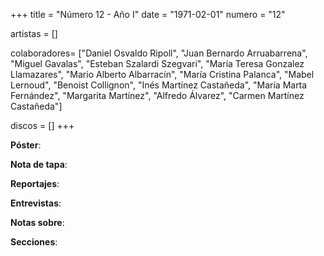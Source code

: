 +++
title = "Número 12 - Año I"
date = "1971-02-01"
numero = "12"

artistas = []

colaboradores= ["Daniel Osvaldo Ripoll", "Juan Bernardo Arruabarrena", "Miguel Gavalas", "Esteban Szalardi Szegvari", "María Teresa Gonzalez Llamazares", "Mario Alberto Albarracín", "María Cristina Palanca", "Mabel Lernoud", "Benoist Collignon", "Inés Martínez Castañeda", "María Marta Fernández", "Margarita Martínez", "Alfredo Álvarez", "Carmen Martínez Castañeda"]

discos = []
+++

**Póster**: 

**Nota de tapa**: 

**Reportajes**: 

**Entrevistas**: 

**Notas sobre**:

**Secciones**:
